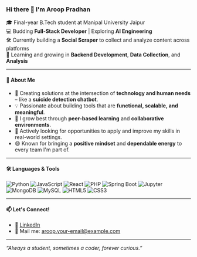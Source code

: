 ### Hi there 👋 I'm Aroop Pradhan

🎓 Final-year B.Tech student at Manipal University Jaipur  
💻 Budding **Full-Stack Developer** | Exploring **AI Engineering**  
🛠️ Currently building a **Social Scraper** to collect and analyze content across platforms  
🌱 Learning and growing in **Backend Development**, **Data Collection**, and **Analysis**

---

#### 🧠 About Me
- 🔭 Creating solutions at the intersection of **technology and human needs** – like a **suicide detection chatbot**.
- 💡 Passionate about building tools that are **functional, scalable, and meaningful**.
- 👯 I grow best through **peer-based learning** and **collaborative environments**.
- 📌 Actively looking for opportunities to apply and improve my skills in real-world settings.
- 😄 Known for bringing a **positive mindset** and **dependable energy** to every team I'm part of.

---

#### 🛠️ Languages & Tools

![Python](https://img.shields.io/badge/-Python-333333?style=flat&logo=python)
![JavaScript](https://img.shields.io/badge/-JavaScript-333333?style=flat&logo=javascript)
![React](https://img.shields.io/badge/-React-333333?style=flat&logo=react)
![PHP](https://img.shields.io/badge/-PHP-333333?style=flat&logo=php)
![Spring Boot](https://img.shields.io/badge/-SpringBoot-333333?style=flat&logo=spring-boot)
![Jupyter](https://img.shields.io/badge/-Jupyter-333333?style=flat&logo=jupyter)
![MongoDB](https://img.shields.io/badge/-MongoDB-333333?style=flat&logo=mongodb)
![MySQL](https://img.shields.io/badge/-MySQL-333333?style=flat&logo=mysql)
![HTML5](https://img.shields.io/badge/-HTML5-333333?style=flat&logo=html5)
![CSS3](https://img.shields.io/badge/-CSS3-333333?style=flat&logo=css3)

---



#### 📫 Let's Connect!
- 💼 [LinkedIn](https://www.linkedin.com/in/your-linkedin)  
- 📨 Mail me: aroop.your-email@example.com  

---

*“Always a student, sometimes a coder, forever curious.”*
